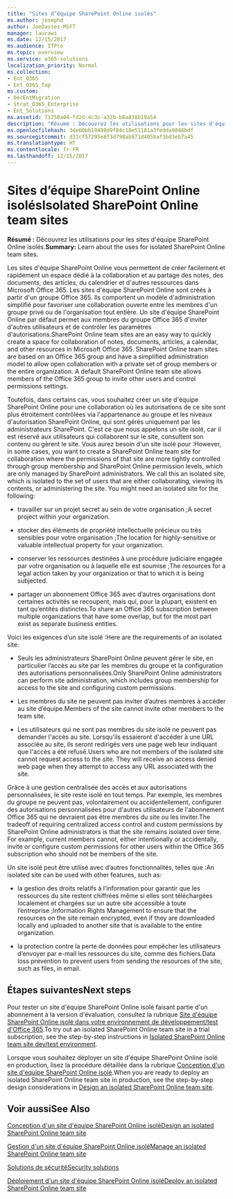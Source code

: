 ```yaml
---
title: "Sites d’équipe SharePoint Online isolés"
ms.author: josephd
author: JoeDavies-MSFT
manager: laurawi
ms.date: 12/15/2017
ms.audience: ITPro
ms.topic: overview
ms.service: o365-solutions
localization_priority: Normal
ms.collection:
- Ent_O365
- Ent_O365_Top
ms.custom:
- DecEntMigration
- Strat_O365_Enterprise
- Ent_Solutions
ms.assetid: 71250a04-fd2d-4c3c-a32b-b8a838b19a54
description: "Résumé : Découvrez les utilisations pour les sites d'équipe SharePoint Online isolés."
ms.openlocfilehash: 3de60bb19498d9f84c18e51181a3fedda9846bdf
ms.sourcegitcommit: d31cf57295e8f3d798ab971d405baf3bd3eb7a45
ms.translationtype: HT
ms.contentlocale: fr-FR
ms.lasthandoff: 12/15/2017
---
```

# <a name="isolated-sharepoint-online-team-sites"></a><span data-ttu-id="aec33-103">Sites d’équipe SharePoint Online isolés</span><span class="sxs-lookup"><span data-stu-id="aec33-103">Isolated SharePoint Online team sites</span></span>

 <span data-ttu-id="aec33-104">**Résumé :** Découvrez les utilisations pour les sites d'équipe SharePoint Online isolés.</span><span class="sxs-lookup"><span data-stu-id="aec33-104">**Summary:** Learn about the uses for isolated SharePoint Online team sites.</span></span>
  
<span data-ttu-id="aec33-p101">Les sites d'équipe SharePoint Online vous permettent de créer facilement et rapidement un espace dédié à la collaboration et au partage des notes, des documents, des articles, du calendrier et d'autres ressources dans Microsoft Office 365. Les sites d'équipe SharePoint Online sont créés à partir d'un groupe Office 365. Ils comportent un modèle d'administration simplifié pour favoriser une collaboration ouverte entre les membres d'un groupe privé ou de l'organisation tout entière. Un site d'équipe SharePoint Online par défaut permet aux membres du groupe Office 365 d'inviter d'autres utilisateurs et de contrôler les paramètres d'autorisations.</span><span class="sxs-lookup"><span data-stu-id="aec33-p101">SharePoint Online team sites are an easy way to quickly create a space for collaboration of notes, documents, articles, a calendar, and other resources in Microsoft Office 365. SharePoint Online team sites are based on an Office 365 group and have a simplified administration model to allow open collaboration with a private set of group members or the entire organization. A default SharePoint Online team site allows members of the Office 365 group to invite other users and control permissions settings.</span></span>
  
<span data-ttu-id="aec33-p102">Toutefois, dans certains cas, vous souhaitez créer un site d'équipe SharePoint Online pour une collaboration où les autorisations de ce site sont plus étroitement contrôlées via l'appartenance au groupe et les niveaux d'autorisation SharePoint Online, qui sont gérés uniquement par les administrateurs SharePoint. C'est ce que nous appelons un site isolé, car il est réservé aux utilisateurs qui collaborent sur le site, consultent son contenu ou gèrent le site. Vous aurez besoin d'un site isolé pour :</span><span class="sxs-lookup"><span data-stu-id="aec33-p102">However, in some cases, you want to create a SharePoint Online team site for collaboration where the permissions of that site are more tightly controlled through group membership and SharePoint Online permission levels, which are only managed by SharePoint administrators. We call this an isolated site, which is isolated to the set of users that are either collaborating, viewing its contents, or administering the site. You might need an isolated site for the following:</span></span>
  
- <span data-ttu-id="aec33-111">travailler sur un projet secret au sein de votre organisation ;</span><span class="sxs-lookup"><span data-stu-id="aec33-111">A secret project within your organization.</span></span>
    
- <span data-ttu-id="aec33-112">stocker des éléments de propriété intellectuelle précieux ou très sensibles pour votre organisation ;</span><span class="sxs-lookup"><span data-stu-id="aec33-112">The location for highly-sensitive or valuable intellectual property for your organization.</span></span>
    
- <span data-ttu-id="aec33-113">conserver les ressources destinées à une procédure judiciaire engagée par votre organisation ou à laquelle elle est soumise ;</span><span class="sxs-lookup"><span data-stu-id="aec33-113">The resources for a legal action taken by your organization or that to which it is being subjected.</span></span>
    
- <span data-ttu-id="aec33-114">partager un abonnement Office 365 avec d’autres organisations dont certaines activités se recoupent, mais qui, pour la plupart, existent en tant qu’entités distinctes.</span><span class="sxs-lookup"><span data-stu-id="aec33-114">To share an Office 365 subscription between multiple organizations that have some overlap, but for the most part exist as separate business entities.</span></span>
    
<span data-ttu-id="aec33-115">Voici les exigences d’un site isolé :</span><span class="sxs-lookup"><span data-stu-id="aec33-115">Here are the requirements of an isolated site:</span></span>
  
- <span data-ttu-id="aec33-116">Seuls les administrateurs SharePoint Online peuvent gérer le site, en particulier l’accès au site par les membres du groupe et la configuration des autorisations personnalisées.</span><span class="sxs-lookup"><span data-stu-id="aec33-116">Only SharePoint Online administrators can perform site administration, which includes group membership for access to the site and configuring custom permissions.</span></span>
    
- <span data-ttu-id="aec33-117">Les membres du site ne peuvent pas inviter d’autres membres à accéder au site d’équipe.</span><span class="sxs-lookup"><span data-stu-id="aec33-117">Members of the site cannot invite other members to the team site.</span></span>
    
- <span data-ttu-id="aec33-p103">Les utilisateurs qui ne sont pas membres du site isolé ne peuvent pas demander l'accès au site. Lorsqu'ils essaieront d'accéder à une URL associée au site, ils seront redirigés vers une page web leur indiquant que l'accès a été refusé.</span><span class="sxs-lookup"><span data-stu-id="aec33-p103">Users who are not members of the isolated site cannot request access to the site. They will receive an access denied web page when they attempt to access any URL associated with the site.</span></span>
    
<span data-ttu-id="aec33-p104">Grâce à une gestion centralisée des accès et aux autorisations personnalisées, le site reste isolé en tout temps. Par exemple, les membres du groupe ne peuvent pas, volontairement ou accidentellement, configurer des autorisations personnalisées pour d'autres utilisateurs de l'abonnement Office 365 qui ne devraient pas être membres du site ou les inviter.</span><span class="sxs-lookup"><span data-stu-id="aec33-p104">The tradeoff of requiring centralized access control and custom permissions by SharePoint Online administrators is that the site remains isolated over time. For example, current members cannot, either intentionally or accidentally, invite or configure custom permissions for other users within the Office 365 subscription who should not be members of the site.</span></span>
  
<span data-ttu-id="aec33-122">Un site isolé peut être utilisé avec d’autres fonctionnalités, telles que :</span><span class="sxs-lookup"><span data-stu-id="aec33-122">An isolated site can be used with other features, such as:</span></span>
  
- <span data-ttu-id="aec33-123">la gestion des droits relatifs à l’information pour garantir que les ressources du site restent chiffrées même si elles sont téléchargées localement et chargées sur un autre site accessible à toute l’entreprise ;</span><span class="sxs-lookup"><span data-stu-id="aec33-123">Information Rights Management to ensure that the resources on the site remain encrypted, even if they are downloaded locally and uploaded to another site that is available to the entire organization.</span></span>
    
- <span data-ttu-id="aec33-124">la protection contre la perte de données pour empêcher les utilisateurs d’envoyer par e-mail les ressources du site, comme des fichiers.</span><span class="sxs-lookup"><span data-stu-id="aec33-124">Data loss prevention to prevent users from sending the resources of the site, such as files, in email.</span></span>
    
## <a name="next-steps"></a><span data-ttu-id="aec33-125">Étapes suivantes</span><span class="sxs-lookup"><span data-stu-id="aec33-125">Next steps</span></span>

<span data-ttu-id="aec33-126">Pour tester un site d'équipe SharePoint Online isolé faisant partie d'un abonnement à la version d'évaluation, consultez la rubrique [Site d'équipe SharePoint Online isolé dans votre environnement de développement/test d'Office 365](isolated-sharepoint-online-team-site-dev-test-environment.md).</span><span class="sxs-lookup"><span data-stu-id="aec33-126">To try out an isolated SharePoint Online team site in a trial subscription, see the step-by-step instructions in [Isolated SharePoint Online team site dev/test environment](isolated-sharepoint-online-team-site-dev-test-environment.md).</span></span>
  
<span data-ttu-id="aec33-127">Lorsque vous souhaitez déployer un site d'équipe SharePoint Online isolé en production, lisez la procédure détaillée dans la rubrique [Conception d'un site d'équipe SharePoint Online isolé](design-an-isolated-sharepoint-online-team-site.md).</span><span class="sxs-lookup"><span data-stu-id="aec33-127">When you are ready to deploy an isolated SharePoint Online team site in production, see the step-by-step design considerations in [Design an isolated SharePoint Online team site](design-an-isolated-sharepoint-online-team-site.md).</span></span>
  
## <a name="see-also"></a><span data-ttu-id="aec33-128">Voir aussi</span><span class="sxs-lookup"><span data-stu-id="aec33-128">See Also</span></span>

[<span data-ttu-id="aec33-129">Conception d'un site d'équipe SharePoint Online isolé</span><span class="sxs-lookup"><span data-stu-id="aec33-129">Design an isolated SharePoint Online team site</span></span>](design-an-isolated-sharepoint-online-team-site.md)
  
[<span data-ttu-id="aec33-130">Gestion d'un site d'équipe SharePoint Online isolé</span><span class="sxs-lookup"><span data-stu-id="aec33-130">Manage an isolated SharePoint Online team site</span></span>](manage-an-isolated-sharepoint-online-team-site.md)
  
[<span data-ttu-id="aec33-131">Solutions de sécurité</span><span class="sxs-lookup"><span data-stu-id="aec33-131">Security solutions</span></span>](security-solutions.md)

[<span data-ttu-id="aec33-132">Déploiement d'un site d'équipe SharePoint Online isolé</span><span class="sxs-lookup"><span data-stu-id="aec33-132">Deploy an isolated SharePoint Online team site</span></span>](deploy-an-isolated-sharepoint-online-team-site.md)


